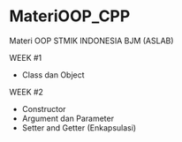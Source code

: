 # MateriOOP_CPP

Materi OOP STMIK INDONESIA BJM (ASLAB)

WEEK #1
- Class dan Object

WEEK #2
- Constructor
- Argument dan Parameter
- Setter and Getter (Enkapsulasi)
